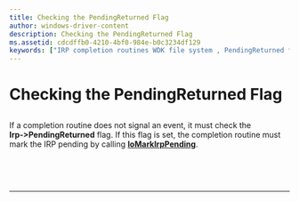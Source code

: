 ```yaml
---
title: Checking the PendingReturned Flag
author: windows-driver-content
description: Checking the PendingReturned Flag
ms.assetid: cdcdffb0-4210-4bf0-984e-b0c3234df129
keywords: ["IRP completion routines WDK file system , PendingReturned flag", "PendingReturned flag"]
---
```


# Checking the PendingReturned Flag


## <span id="ddk_checking_the_pendingreturned_flag_if"></span><span id="DDK_CHECKING_THE_PENDINGRETURNED_FLAG_IF"></span>


If a completion routine does not signal an event, it must check the **Irp‑&gt;PendingReturned** flag. If this flag is set, the completion routine must mark the IRP pending by calling [**IoMarkIrpPending**](https://msdn.microsoft.com/library/windows/hardware/ff549422).

 

 


--------------------


